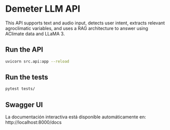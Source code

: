 # Demeter LLM API
This API supports text and audio input, detects user intent, extracts relevant agroclimatic variables, and uses a RAG architecture to answer using AClimate data and LLaMA 3.

## Run the API
```bash
uvicorn src.api:app --reload
```

## Run the tests
```bash
pytest tests/
```

## Swagger UI
La documentación interactiva está disponible automáticamente en:
http://localhost:8000/docs

